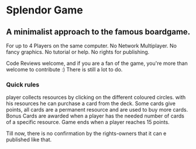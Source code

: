 # Splendor Game

## A minimalist approach to the famous boardgame.

For up to 4 Players on the same computer. 
No Network Multiplayer.
No fancy graphics. 
No tutorial or help.
No rights for publishing.

Code Reviews welcome, and if you are a fan of the game, you're more than welcome to contribute :) There is still a lot to do. 

### Quick rules
player collects resources by clicking on the different coloured circles. 
with his resources he can purchase a card from the deck. 
Some cards give points, all cards are a permanent resource and are used to buy more cards. 
Bonus Cards are awarded when a player has the needed number of cards of a specific resource. 
Game ends when a player reaches 15 points. 


Till now, there is no confirmation by the rights-owners that it can e published like that. 




